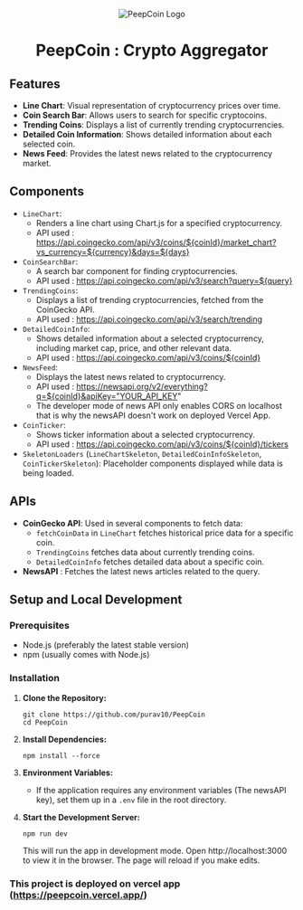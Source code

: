 <p align="center">
    <img src="https://0x0.st/HEar.png" alt="PeepCoin Logo">
	<h1 align="center">PeepCoin : Crypto Aggregator</h1>
</p>

## Features

- **Line Chart**: Visual representation of cryptocurrency prices over time.
- **Coin Search Bar**: Allows users to search for specific cryptocoins.
- **Trending Coins**: Displays a list of currently trending cryptocurrencies.
- **Detailed Coin Information**: Shows detailed information about each selected coin.
- **News Feed**: Provides the latest news related to the cryptocurrency market.

## Components

- `LineChart`: 
	- Renders a line chart using Chart.js for a specified cryptocurrency.
	- API used : https://api.coingecko.com/api/v3/coins/${coinId}/market_chart?vs_currency=${currency}&days=${days}
- `CoinSearchBar`: 
	- A search bar component for finding cryptocurrencies.
	- API used : https://api.coingecko.com/api/v3/search?query=${query}
- `TrendingCoins`: 
	- Displays a list of trending cryptocurrencies, fetched from the CoinGecko API.
	- API used : https://api.coingecko.com/api/v3/search/trending
- `DetailedCoinInfo`: 
	- Shows detailed information about a selected cryptocurrency, including market cap, price, and other relevant data.
	- API used : https://api.coingecko.com/api/v3/coins/${coinId}
- `NewsFeed`: 
	- Displays the latest news related to cryptocurrency.
	- API used : https://newsapi.org/v2/everything?q=${coinId}&apiKey="YOUR_API_KEY"
	- The developer mode of news API only enables CORS on localhost that is why the newsAPI doesn't work on deployed Vercel App.
- `CoinTicker`:
	- Shows ticker information about a selected cryptocurrency.
	- API used : https://api.coingecko.com/api/v3/coins/${coinId}/tickers
- `SkeletonLoaders` (`LineChartSkeleton`, `DetailedCoinInfoSkeleton`, `CoinTickerSkeleton`): Placeholder components displayed while data is being loaded.

## APIs

- **CoinGecko API**: Used in several components to fetch data:
    - `fetchCoinData` in `LineChart` fetches historical price data for a specific coin.
    - `TrendingCoins` fetches data about currently trending coins.
    - `DetailedCoinInfo` fetches detailed data about a specific coin.
- **NewsAPI** : Fetches the latest news articles related to the query.

## Setup and Local Development

### Prerequisites

- Node.js (preferably the latest stable version)
- npm (usually comes with Node.js)

### Installation

1. **Clone the Repository:**
    
    ```
  	git clone https://github.com/purav10/PeepCoin
    cd PeepCoin
     ```
    
2. **Install Dependencies:**
    
    `npm install --force`
    
3. **Environment Variables:**
    
    - If the application requires any environment variables (The newsAPI key), set them up in a `.env` file in the root directory.
4. **Start the Development Server:**
    
    `npm run dev`
    
    This will run the app in development mode. Open http://localhost:3000 to view it in the browser. The page will reload if you make edits.

### This project is deployed on vercel app (https://peepcoin.vercel.app/)
